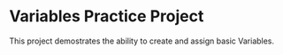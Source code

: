 # Variables Practice Project

This project demostrates the ability to create and assign basic Variables.